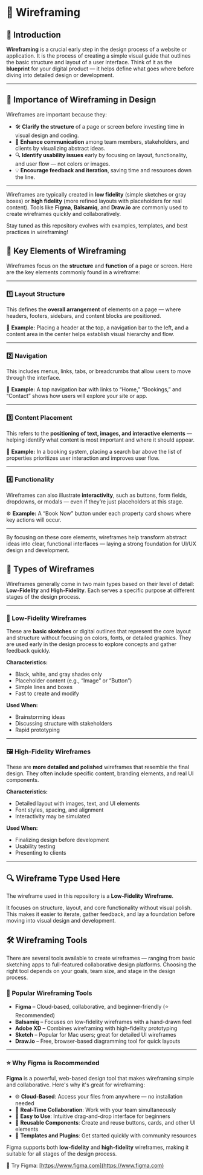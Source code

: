 # 🧩 Wireframing

## 📌 Introduction

**Wireframing** is a crucial early step in the design process of a website or application. It is the process of creating a simple visual guide that outlines the basic structure and layout of a user interface. Think of it as the **blueprint** for your digital product — it helps define what goes where before diving into detailed design or development.

---

## 🎯 Importance of Wireframing in Design

Wireframes are important because they:

- 🛠️ **Clarify the structure** of a page or screen before investing time in visual design and coding.
- 🤝 **Enhance communication** among team members, stakeholders, and clients by visualizing abstract ideas.
- 🔍 **Identify usability issues** early by focusing on layout, functionality, and user flow — not colors or images.
- 💡 **Encourage feedback and iteration**, saving time and resources down the line.

---

Wireframes are typically created in **low fidelity** (simple sketches or gray boxes) or **high fidelity** (more refined layouts with placeholders for real content). Tools like **Figma**, **Balsamiq**, and **Draw.io** are commonly used to create wireframes quickly and collaboratively.

Stay tuned as this repository evolves with examples, templates, and best practices in wireframing!

## 🧱 Key Elements of Wireframing

Wireframes focus on the **structure** and **function** of a page or screen. Here are the key elements commonly found in a wireframe:

---

### 1️⃣ Layout Structure

This defines the **overall arrangement** of elements on a page — where headers, footers, sidebars, and content blocks are positioned.

🧾 **Example:** Placing a header at the top, a navigation bar to the left, and a content area in the center helps establish visual hierarchy and flow.

---

### 2️⃣ Navigation

This includes menus, links, tabs, or breadcrumbs that allow users to move through the interface.

🧭 **Example:** A top navigation bar with links to “Home,” “Bookings,” and “Contact” shows how users will explore your site or app.

---

### 3️⃣ Content Placement

This refers to the **positioning of text, images, and interactive elements** — helping identify what content is most important and where it should appear.

📄 **Example:** In a booking system, placing a search bar above the list of properties prioritizes user interaction and improves user flow.

---

### 4️⃣ Functionality

Wireframes can also illustrate **interactivity**, such as buttons, form fields, dropdowns, or modals — even if they’re just placeholders at this stage.

⚙️ **Example:** A “Book Now” button under each property card shows where key actions will occur.

---

By focusing on these core elements, wireframes help transform abstract ideas into clear, functional interfaces — laying a strong foundation for UI/UX design and development.

## 🧭 Types of Wireframes

Wireframes generally come in two main types based on their level of detail: **Low-Fidelity** and **High-Fidelity**. Each serves a specific purpose at different stages of the design process.

---

### 📝 Low-Fidelity Wireframes

These are **basic sketches** or digital outlines that represent the core layout and structure without focusing on colors, fonts, or detailed graphics. They are used early in the design process to explore concepts and gather feedback quickly.

**Characteristics:**
- Black, white, and gray shades only
- Placeholder content (e.g., “Image” or “Button”)
- Simple lines and boxes
- Fast to create and modify

**Used When:**
- Brainstorming ideas
- Discussing structure with stakeholders
- Rapid prototyping

---

### 🖼️ High-Fidelity Wireframes

These are **more detailed and polished** wireframes that resemble the final design. They often include specific content, branding elements, and real UI components.

**Characteristics:**
- Detailed layout with images, text, and UI elements
- Font styles, spacing, and alignment
- Interactivity may be simulated

**Used When:**
- Finalizing design before development
- Usability testing
- Presenting to clients

---

## 🔍 Wireframe Type Used Here

The wireframe used in this repository is a **Low-Fidelity Wireframe**.

It focuses on structure, layout, and core functionality without visual polish. This makes it easier to iterate, gather feedback, and lay a foundation before moving into visual design and development.

## 🛠️ Wireframing Tools

There are several tools available to create wireframes — ranging from basic sketching apps to full-featured collaborative design platforms. Choosing the right tool depends on your goals, team size, and stage in the design process.

### 🔹 Popular Wireframing Tools

- **Figma** – Cloud-based, collaborative, and beginner-friendly (⭐ Recommended)
- **Balsamiq** – Focuses on low-fidelity wireframes with a hand-drawn feel
- **Adobe XD** – Combines wireframing with high-fidelity prototyping
- **Sketch** – Popular for Mac users; great for detailed UI wireframes
- **Draw.io** – Free, browser-based diagramming tool for quick layouts

---

### ⭐ Why Figma is Recommended

**Figma** is a powerful, web-based design tool that makes wireframing simple and collaborative. Here's why it's great for wireframing:

- 🌐 **Cloud-Based**: Access your files from anywhere — no installation needed
- 👥 **Real-Time Collaboration**: Work with your team simultaneously
- 🎯 **Easy to Use**: Intuitive drag-and-drop interface for beginners
- 🧩 **Reusable Components**: Create and reuse buttons, cards, and other UI elements
- 📄 **Templates and Plugins**: Get started quickly with community resources

Figma supports both **low-fidelity** and **high-fidelity** wireframes, making it suitable for all stages of the design process.

🔗 Try Figma: [https://www.figma.com](https://www.figma.com)

